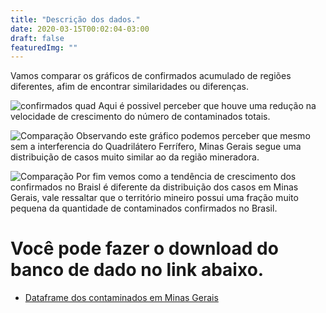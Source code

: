 ```yaml
---
title: "Descrição dos dados."
date: 2020-03-15T00:02:04-03:00
draft: false
featuredImg: ""
---
```

Vamos comparar os gráficos de confirmados acumulado de regiões diferentes, afim de encontrar similaridades ou diferenças.

![confirmados quad](/grafico_quadrilatero.png)
Aqui é possivel perceber que houve uma redução na velocidade de crescimento do número de contaminados totais.

![Comparação](/Comparacao.png)
Observando este gráfico podemos perceber que mesmo sem a interferencia do Quadrilátero Ferrífero, Minas Gerais segue uma distribuição de casos muito similar ao da região mineradora.

![Comparação](/Brasil.png)
Por fim vemos como a tendência de crescimento dos confirmados no Braisl é diferente da distribuição dos casos em Minas Gerais, vale ressaltar que o território mineiro possui uma fração muito pequena da quantidade de contaminados confirmados no Brasil.


# Você pode fazer o download do banco de dado no link abaixo.

* [Dataframe dos contaminados em Minas Gerais](http://coronavirus.saude.mg.gov.br/painel-de-monitoramento)